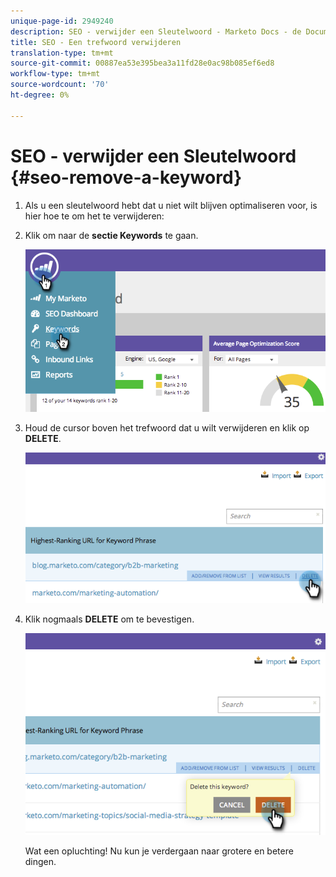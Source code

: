 ```yaml
---
unique-page-id: 2949240
description: SEO - verwijder een Sleutelwoord - Marketo Docs - de Documentatie van het Product
title: SEO - Een trefwoord verwijderen
translation-type: tm+mt
source-git-commit: 00887ea53e395bea3a11fd28e0ac98b085ef6ed8
workflow-type: tm+mt
source-wordcount: '70'
ht-degree: 0%

---
```



# SEO - verwijder een Sleutelwoord {#seo-remove-a-keyword}

1. Als u een sleutelwoord hebt dat u niet wilt blijven optimaliseren voor, is hier hoe te om het te verwijderen:
1. Klik om naar de **sectie Keywords** te gaan.

   ![](assets/image2014-9-18-13-3a35-3a52.png)

1. Houd de cursor boven het trefwoord dat u wilt verwijderen en klik op **DELETE**.

   ![](assets/image2014-9-18-13-3a36-3a6.png)

1. Klik nogmaals **DELETE** om te bevestigen.

   ![](assets/image2014-9-18-13-3a36-3a11.png)

   Wat een opluchting! Nu kun je verdergaan naar grotere en betere dingen.

